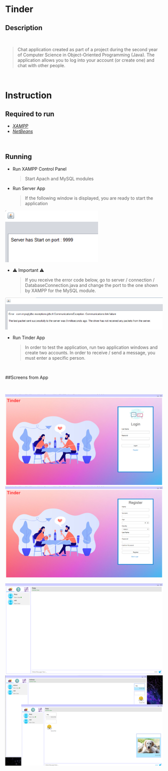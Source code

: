 # **Tinder**
## Description

&nbsp;
>Chat application created as part of a project during the second year of Computer Science in Object-Oriented Programming (Java). The application allows you to log into your account (or create one) and chat with other people.

&nbsp;

# Instruction
## Required to run
- [*XAMPP*](https://www.apachefriends.org/pl/download.html)
- [*NetBeans*](https://netbeans.apache.org/download/index.html)

&nbsp;

## Running
- Run XAMPP Control Panel
  > Start Apach and MySQL modules
- Run Server App
  > If the following window is displayed, you are ready to start the application

![Server](server_start.png)
  
- ⚠️ Important ⚠️
  >If you receive the error code below, go to server / connection / DatabaseConnection.java and change the port to the one shown by XAMPP for the MySQL module.

![Server_Error](error.png)
  
- Run Tinder App
  >In order to test the application, run two application windows and create two accounts. In order to receive / send a message, you must enter a specific person.

&nbsp;

##Screens from App

&nbsp;

![App1](login1.png) ![App2](register1.png)


![App3](chat1.png)  ![App4](chat2.png)

&nbsp;
